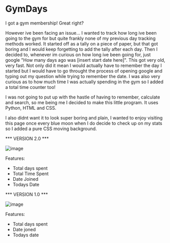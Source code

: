 # GymDays

I got a gym membership! Great right?

However ive been facing an issue... I wanted to track how long ive been going to the gym for but quite frankly none of my previous day tracking methods worked. It started off as a tally on a piece of paper, but that got boring and I would keep forgetting to add the tally after each day. Then I decided to, whenever im curious on how long ive been going for, just google "How many days ago was [insert start date here]". This got very old, very fast. Not only did it mean I would actually have to remember the day I started but I would have to go throught the process of opening google and typing out my question while trying to remember the date. I was also very curious as to how much time I was actually spending in the gym so I added a total time counter too!

I was not going to put up with the hastle of having to remember, calculate and search, so me being me I decided to make this little program. It uses Python, HTML and CSS.

I also didnt want it to look super boring and plain, I wanted to enjoy visiting this page once every blue moon when I do decide to check up on my stats so I added a pure CSS moving background.

***  VERSION 2.0  ***

![image](https://user-images.githubusercontent.com/94394627/174438950-7bde65bf-30cf-4a5f-b1ab-2689d68c1352.png)

Features:
- Total days spent
- Total Time Spent
- Date Joined
- Todays Date


***  VERSION 1.0  ***

![image](https://user-images.githubusercontent.com/94394627/174056099-bfb9f356-f6f9-414b-8290-4ed518c1f6ac.png)

Features:
- Total days spent
- Date joned
- Todays date
